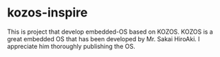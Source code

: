 # kozos-inspire
This is project that develop embedded-OS based on KOZOS. KOZOS is a great embedded OS that has been developed by Mr. Sakai HiroAki. 
I appreciate him thoroughly publishing the OS.
